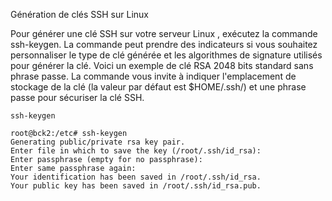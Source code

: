 Génération de clés SSH sur Linux

Pour générer une clé SSH sur votre serveur Linux , exécutez la commande ssh-keygen. 
La commande peut prendre des indicateurs si vous souhaitez personnaliser le type de clé générée et les algorithmes de signature utilisés pour générer la clé. 
Voici un exemple de clé RSA 2048 bits standard sans phrase passe. 
La commande vous invite à indiquer l'emplacement de stockage de la clé (la valeur par défaut est $HOME/.ssh/) et une phrase passe pour sécuriser la clé SSH.

```
ssh-keygen
```

```
root@bck2:/etc# ssh-keygen
Generating public/private rsa key pair.
Enter file in which to save the key (/root/.ssh/id_rsa):
Enter passphrase (empty for no passphrase):
Enter same passphrase again:
Your identification has been saved in /root/.ssh/id_rsa.
Your public key has been saved in /root/.ssh/id_rsa.pub.
```